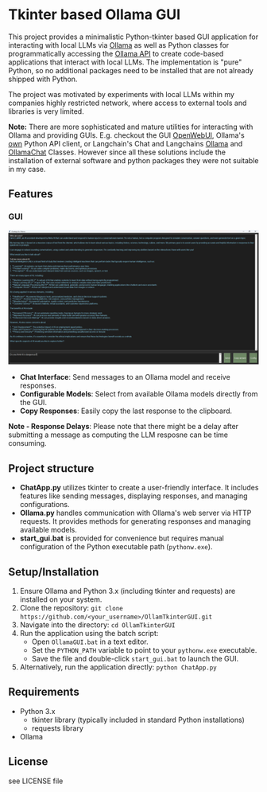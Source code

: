 # Tkinter based Ollama GUI

This project provides a minimalistic Python-tkinter based GUI application for interacting with local LLMs via [Ollama](https://github.com/ollama/ollama) as well as Python classes for programmatically accessing the [Ollama API](https://github.com/ollama/ollama/blob/main/docs/api.md) to create code-based applications that interact with local LLMs. The implementation is "pure" Python, so no additional packages need to be installed that are not already shipped with Python. 

The project was motivated by experiments with local LLMs within my companies highly restricted network, where access to external tools and libraries is very limited. 

**Note:** There are more sophisticated and mature utilities for interacting with Ollama and providing GUIs. E.g. checkout the GUI [OpenWebUI](https://openwebui.com/), Ollama's [own](https://github.com/ollama/ollama-python) Python API client, or Langchain's Chat and Langchains [Ollama](https://api.python.langchain.com/en/latest/llms/langchain_community.llms.ollama.Ollama.html) and [OllamaChat](https://api.python.langchain.com/en/latest/chat_models/langchain_community.chat_models.ollama.ChatOllama.html) Classes. However since all these solutions include the installation of external software and python packages they were not suitable in my case.
 
## Features
### GUI
![ChatApp GUI](docs/GUI.png)
- **Chat Interface**: Send messages to an Ollama model and receive responses.
- **Configurable Models**: Select from available Ollama models directly from the GUI.
- **Copy Responses**: Easily copy the last response to the clipboard.

**Note - Response Delays**: Please note that there might be a delay after submitting a message as computing the LLM resposne can be time consuming. 

## Project structure
- **ChatApp.py** utilizes tkinter to create a user-friendly interface. It includes features like sending messages, displaying responses, and managing configurations.
- **Ollama.py** handles communication with Ollama's web server via HTTP requests. It provides methods for generating responses and managing available models.
- **start_gui.bat** is provided for convenience but requires manual configuration of the Python executable path (`pythonw.exe`).


## Setup/Installation
1. Ensure Ollama and Python 3.x (including tkinter and requests) are installed on your system.
2. Clone the repository: `git clone https://github.com/<your_username>/OllamTkinterGUI.git`
3. Navigate into the directory: `cd OllamTkinterGUI`
4. Run the application using the batch script:
   - Open `OllamaGUI.bat` in a text editor.
   - Set the `PYTHON_PATH` variable to point to your `pythonw.exe` executable.
   - Save the file and double-click `start_gui.bat` to launch the GUI.
5. Alternatively, run the application directly: `python ChatApp.py`

## Requirements
- Python 3.x
  - tkinter library (typically included in standard Python installations)
  - requests library
- Ollama

## License
see LICENSE file